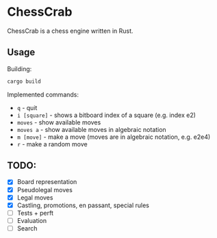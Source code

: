 # ChessCrab

ChessCrab is a chess engine written in Rust.

## Usage

Building:
```rust
cargo build
```

Implemented commands:
- `q` - quit
- `i [square]` - shows a bitboard index of a square (e.g. index e2)
- `moves` - show available moves
- `moves a` - show available moves in algebraic notation
- `m [move]` - make a move (moves are in algebraic notation, e.g. e2e4)
- `r` - make a random move

## TODO:
- [x] Board representation 
- [x] Pseudolegal moves
- [x] Legal moves
- [x] Castling, promotions, en passant, special rules
- [ ] Tests + perft
- [ ] Evaluation
- [ ] Search
